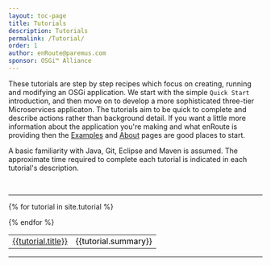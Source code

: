 ```yaml
---
layout: toc-page
title: Tutorials 
description: Tutorials 
permalink: /Tutorial/
order: 1
author: enRoute@paremus.com
sponsor: OSGi™ Alliance 
---
```


These tutorials are step by step recipes which focus on creating, running and modifying an OSGi application. We start with the simple `Quick Start` introduction, and then move on to  develop a more sophisticated three-tier Microservices applicaton. The tutorials aim to be quick to complete and describe actions rather than background detail. If you want a little more information about the application you're making and what enRoute is providing then the  [Examples](/Examples/) and [About](/About/) pages are good places to start.

A basic familiarity with Java, Git, Eclipse and Maven is assumed. The approximate time required to complete each tutorial is indicated in each tutorial's description.

<br>
<hr>
<style>
table, td, th {
    text-align: left;
}

table {
    width: 100%;
}
        
th {
    padding: 15px;
    color: Black;
}
td {
    padding 10px;
    color: Black;
}
</style>

<div>
<table>

{% for tutorial in site.tutorial %}<tr><td><a href="{{tutorial.url}}">{{tutorial.title}}</a></td><td>{{tutorial.summary}}</td></tr>
{% endfor %}

</table>
</div>


---
